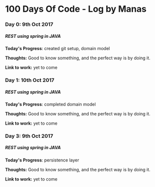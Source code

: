 # 100 Days Of Code - Log by Manas

### Day 0: 9th Oct 2017
##### REST using spring in JAVA

**Today's Progress**: created git setup, domain model

**Thoughts:** Good to know something, and the perfect way is by doing it.

**Link to work:** yet to come

### Day 1: 10th Oct 2017
##### REST using spring in JAVA

**Today's Progress**: completed domain model

**Thoughts:** Good to know something, and the perfect way is by doing it.

**Link to work:** yet to come

### Day 3: 9th Oct 2017
##### REST using spring in JAVA

**Today's Progress**: persistence layer

**Thoughts:** Good to know something, and the perfect way is by doing it.

**Link to work:** yet to come
